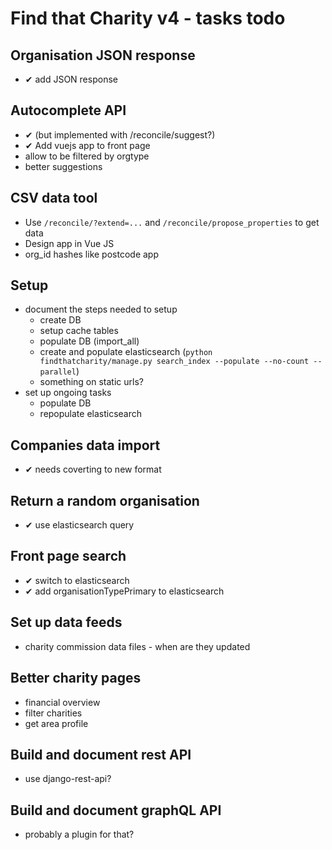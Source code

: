 # Find that Charity v4 - tasks todo

## Organisation JSON response

- ✔ add JSON response

## Autocomplete API

- ✔ (but implemented with /reconcile/suggest?)
- ✔ Add vuejs app to front page
- allow to be filtered by orgtype
- better suggestions

## CSV data tool

- Use `/reconcile/?extend=...` and `/reconcile/propose_properties` to get data
- Design app in Vue JS
- org_id hashes like postcode app

## Setup

- document the steps needed to setup
    - create DB
    - setup cache tables
    - populate DB (import_all)
    - create and populate elasticsearch (`python findthatcharity/manage.py search_index --populate --no-count --parallel`)
    - something on static urls?
- set up ongoing tasks
    - populate DB
    - repopulate elasticsearch

## Companies data import

- ✔ needs coverting to new format

## Return a random organisation

- ✔ use elasticsearch query

## Front page search

- ✔ switch to elasticsearch
- ✔ add organisationTypePrimary to elasticsearch

## Set up data feeds

- charity commission data files - when are they updated

## Better charity pages

- financial overview
- filter charities
- get area profile

## Build and document rest API

- use django-rest-api?

## Build and document graphQL API

- probably a plugin for that?
